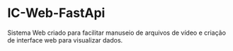 # IC-Web-FastApi
Sistema Web criado para facilitar manuseio de arquivos de vídeo e criação de interface web para visualizar dados.
